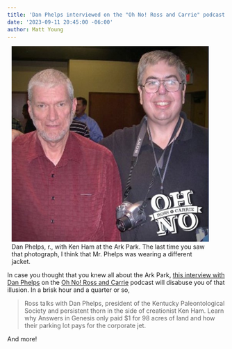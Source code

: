```yaml
---
title: 'Dan Phelps interviewed on the "Oh No! Ross and Carrie" podcast'
date: '2023-09-11 20:45:00 -06:00'
author: Matt Young
---
```


<figure class="on-the-left-side" style="margin-top: 10px; margin-right: 40px; margin-bottom: 10px; margin-left: 10px;">
<img src="/uploads/2023/Phelps_Ham_Podcast.jpg" alt="Dan Phelps, with Ken Ham"/>
<figcaption><a href=""></a> Dan Phelps, r., with Ken Ham at the Ark Park. The last time you saw that photograph, I think that Mr. Phelps was wearing a different jacket.
</figcaption>
</figure>

In case you thought that you knew all about the Ark Park, <a href="https://maximumfun.org/episodes/oh-no-ross-and-carrie/ross-and-dan-phelps-and-the-genesis-of-the-ark-encounter/">this interview with Dan Phelps</a> on the <a href="https://maximumfun.org/podcasts/oh-no-ross-and-carrie/">Oh No! Ross and Carrie</a> podcast will disabuse you of that illusion. In a brisk hour and a quarter or so,

<blockquote>Ross talks with Dan Phelps, president of the Kentucky Paleontological Society and persistent thorn in the side of creationist Ken Ham. Learn why Answers in Genesis only paid $1 for 98 acres of land and how their parking lot pays for the corporate jet.</blockquote>

And more!
